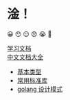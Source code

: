 # 淦！
😀  😯  😑  😞  😭  👿

[学习文档](http://www.topgoer.com/)<br/>
[中文文档大全](http://word.topgoer.com/)

- [基本类型](http://www.topgoer.com/go%E5%9F%BA%E7%A1%80/%E5%8F%98%E9%87%8F%E5%92%8C%E5%B8%B8%E9%87%8F.html)
- [常用标准库](http://www.topgoer.com/%E5%B8%B8%E7%94%A8%E6%A0%87%E5%87%86%E5%BA%93/)
- [golang 设计模式](https://github.com/senghoo/golang-design-pattern)